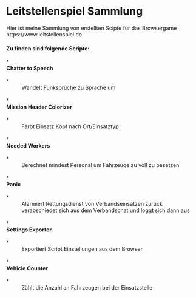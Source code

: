 <h1>Leitstellenspiel Sammlung</h1>
Hier ist meine Sammlung von erstellten Scipte für das Browsergame
https://www.leitstellenspiel.de

<h4>Zu finden sind folgende Scripte:</h3>

<dl>
* <dt><b>Chatter to Speech</b></dt><br>
    * <dd>Wandelt Funksprüche zu Sprache um</dd><br>
* <dt><b>Mission Header Colorizer</b></dt><br>
    * <dd>Färbt Einsatz Kopf nach Ort/Einsatztyp</dd><br>
* <dt><b>Needed Workers</b></dt><br>
    * <dd>Berechnet mindest Personal um Fahrzeuge zu voll zu besetzen</dd><br>
* <dt><b>Panic</b></dt><br>
    * <dd>Alarmiert Rettungsdienst von Verbandseinsätzen zurück<br>
    verabschiedet sich aus dem Verbandschat und loggt sich dann aus</dd><br>
* <dt><b>Settings Exporter</b></dt><br>
    * <dd>Exportiert Script Einstellungen aus dem Browser</dd><br>
* <dt><b>Vehicle Counter</b></dt><br>
    * <dd>Zählt die Anzahl an Fahrzeugen bei der Einsatzstelle</dd><br>
</dl>